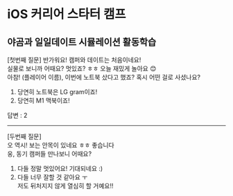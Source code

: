 # iOS 커리어 스타터 캠프

## 야곰과 일일데이트 시뮬레이션 활동학습
[첫번째 질문]
반가워요! 캠퍼와 데이트는 처음이네요!            
실물로 보니까 어때요? 멋있죠? ㅎㅎ 오늘 재밌게 놀아요 😊            
아참! (플레이어 이름), 이번에 노트북 샀다고 했죠? 혹시 어떤 걸로 사셨나요?            
            
1. 당연히 노트북은 LG gram이죠!            
2. 당연히 M1 맥북이죠!            


답변 : 2

---
[두번째 질문]        
오 역시! 보는 안목이 있네요 ㅎㅎ 좋습니다        
웅, 동기 캠퍼들 만나보니 어때요?         
        
1. 다들 정말 멋있어요! 기대되네요 :)        
2. 다들 너무 잘할 것 같아요 ㅜ         
    저도 뒤처지지 않게 열심히 할 거예요!!        
